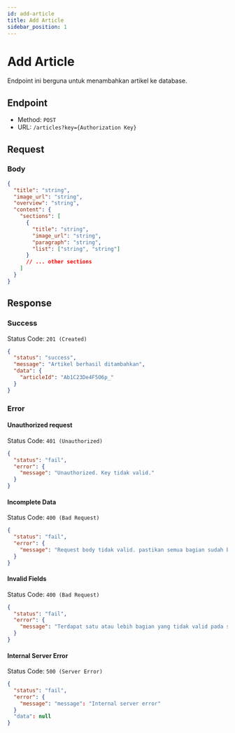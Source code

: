 ```yaml
---
id: add-article
title: Add Article
sidebar_position: 1
---
```


# Add Article

Endpoint ini berguna untuk menambahkan artikel ke database.

## Endpoint

- Method: `POST`
- URL: `/articles?key={Authorization Key}`

## Request

### Body

```json
{
  "title": "string",
  "image_url": "string",
  "overview": "string",
  "content": {
    "sections": [
      {
        "title": "string",
        "image_url": "string",
        "paragraph": "string",
        "list": ["string", "string"]
      }
      // ... other sections
    ]
  }
}
```

## Response

### Success

Status Code: `201 (Created)`

```json
{
  "status": "success",
  "message": "Artikel berhasil ditambahkan",
  "data": {
    "articleId": "Ab1C23De4F5O6p_"
  }
}
```

### Error

#### Unauthorized request

Status Code: `401 (Unauthorized)`

```json
{
  "status": "fail",
  "error": {
    "message": "Unauthorized. Key tidak valid."
  }
}
```

#### Incomplete Data

Status Code: `400 (Bad Request)`

```json
{
  "status": "fail",
  "error": {
    "message": "Request body tidak valid. pastikan semua bagian sudah benar, dan bagian content menyimpan array sections"
  }
}
```

#### Invalid Fields

Status Code: `400 (Bad Request)`

```json
{
  "status": "fail",
  "error": {
    "message": "Terdapat satu atau lebih bagian yang tidak valid pada sections"
  }
}
```

#### Internal Server Error

Status Code: `500 (Server Error)`

```json
{
  "status": "fail",
  "error": {
    "message": "message": "Internal server error"
  }
  "data": null
}
```
